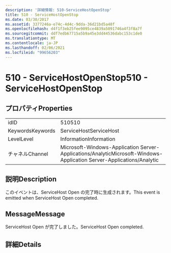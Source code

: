 ```yaml
---
description: '詳細情報: 510-ServiceHostOpenStop'
title: 510 - ServiceHostOpenStop
ms.date: 03/30/2017
ms.assetid: 3377246a-e74c-4d4c-9dda-36d21bd5a48f
ms.openlocfilehash: d4f1f3eb25fee9095ce4839a5091746a4f3f8a7f
ms.sourcegitcommit: ddf7edb67715a5b9a45e3dd44536dabc153c1de0
ms.translationtype: MT
ms.contentlocale: ja-JP
ms.lasthandoff: 02/06/2021
ms.locfileid: "99656203"
---
```

# <a name="510---servicehostopenstop"></a><span data-ttu-id="ff752-103">510 - ServiceHostOpenStop</span><span class="sxs-lookup"><span data-stu-id="ff752-103">510 - ServiceHostOpenStop</span></span>

## <a name="properties"></a><span data-ttu-id="ff752-104">プロパティ</span><span class="sxs-lookup"><span data-stu-id="ff752-104">Properties</span></span>  
  
|||  
|-|-|  
|<span data-ttu-id="ff752-105">id</span><span class="sxs-lookup"><span data-stu-id="ff752-105">ID</span></span>|<span data-ttu-id="ff752-106">510</span><span class="sxs-lookup"><span data-stu-id="ff752-106">510</span></span>|  
|<span data-ttu-id="ff752-107">Keywords</span><span class="sxs-lookup"><span data-stu-id="ff752-107">Keywords</span></span>|<span data-ttu-id="ff752-108">ServiceHost</span><span class="sxs-lookup"><span data-stu-id="ff752-108">ServiceHost</span></span>|  
|<span data-ttu-id="ff752-109">Level</span><span class="sxs-lookup"><span data-stu-id="ff752-109">Level</span></span>|<span data-ttu-id="ff752-110">Information</span><span class="sxs-lookup"><span data-stu-id="ff752-110">Information</span></span>|  
|<span data-ttu-id="ff752-111">チャネル</span><span class="sxs-lookup"><span data-stu-id="ff752-111">Channel</span></span>|<span data-ttu-id="ff752-112">Microsoft-Windows-Application Server-Applications/Analytic</span><span class="sxs-lookup"><span data-stu-id="ff752-112">Microsoft-Windows-Application Server-Applications/Analytic</span></span>|  
  
## <a name="description"></a><span data-ttu-id="ff752-113">説明</span><span class="sxs-lookup"><span data-stu-id="ff752-113">Description</span></span>  

 <span data-ttu-id="ff752-114">このイベントは、ServiceHost Open の完了時に生成されます。</span><span class="sxs-lookup"><span data-stu-id="ff752-114">This event is emitted when ServiceHost Open completed.</span></span>  
  
## <a name="message"></a><span data-ttu-id="ff752-115">Message</span><span class="sxs-lookup"><span data-stu-id="ff752-115">Message</span></span>  

 <span data-ttu-id="ff752-116">ServiceHost Open が完了しました。</span><span class="sxs-lookup"><span data-stu-id="ff752-116">ServiceHost Open completed.</span></span>  
  
## <a name="details"></a><span data-ttu-id="ff752-117">詳細</span><span class="sxs-lookup"><span data-stu-id="ff752-117">Details</span></span>
